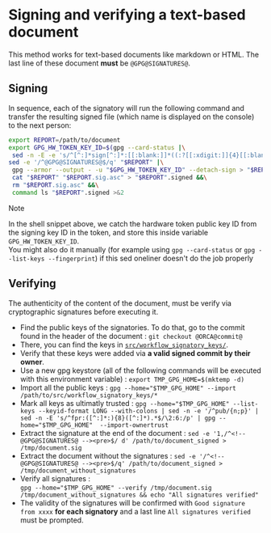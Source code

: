 # Signing and verifying a text-based document

This method works for text-based documents like markdown or HTML.
The last line of these document **must** be `@GPG@SIGNATURES@`.

## Signing 
In sequence, each of the signatory will run the following command and transfer the resulting signed file (which name is displayed on the console) to the next person:
```bash
export REPORT=/path/to/document
export GPG_HW_TOKEN_KEY_ID=$(gpg --card-status |\
 sed -n -E -e 's/^[^:]*sign[^:]*:[[:blank:]]*((:?[[:xdigit:]]{4}[[:blank:]]*){10})/\1/pi')
sed -e '/^@GPG@SIGNATURES@$/q' "$REPORT" |\
 gpg --armor --output - -u "$GPG_HW_TOKEN_KEY_ID" --detach-sign > "$REPORT.sig.asc" &&\
 cat "$REPORT" "$REPORT.sig.asc" > "$REPORT".signed &&\
 rm "$REPORT.sig.asc" &&\
 command ls "$REPORT".signed >&2
```
> [!Note]  
> In the shell snippet above, we catch the hardware token public key ID from the signing key ID in the token, and store this inside variable `GPG_HW_TOKEN_KEY_ID`.  
> You might also do it manually (for example using `gpg --card-status` or `gpg --list-keys --fingerprint`) if this sed oneliner doesn't do the job properly

## Verifying
The authenticity of the content of the document, must be verify via cryptographic signatures before executing it.
 * Find the public keys of the signatories. To do that, go to the commit found in the header of the document :
 `git checkout @ORCA@commit@`
 * There, you can find the keys in [`src/workflow_signatory_keys/`](@ORCA@gitremote@/tree/main/src/workflow_signatory_keys).
 * Verify that these keys were added via **a valid signed commit by their owner**.
 * Use a new gpg keystore (all of the following commands will be executed with this environment variable) :
 `export TMP_GPG_HOME=$(mktemp -d)`
 * Import all the public keys :
 `gpg --home="$TMP_GPG_HOME" --import /path/to/src/workflow_signatory_keys/*`
 * Mark all keys as ultimatly trusted :
 `gpg --home="$TMP_GPG_HOME" --list-keys --keyid-format LONG --with-colons | sed -n -e '/^pub/{n;p}' | sed -n -E 's/^fpr:([^:]*:){8}([^:]*).*$/\2:6:/p' | gpg --home="$TMP_GPG_HOME"  --import-ownertrust`
 * Extract the signature at the end of the document :
 `sed -e '1,/^<!-- @GPG@SIGNATURES@ --><pre>$/ d' /path/to/document_signed > /tmp/document.sig`
 * Extract the document without the signatures :
 `sed -e '/^<!-- @GPG@SIGNATURES@ --><pre>$/q' /path/to/document_signed > /tmp/document_without_signatures`
 * Verify all signatures :  
 `gpg --home="$TMP_GPG_HOME" --verify /tmp/document.sig /tmp/document_without_signatures && echo "All signatures verified"`
 * The validity of the signatures will be confirmed with `Good signature from xxxx` **for each signatory** and a last line `All signatures verified` must be prompted.

